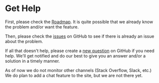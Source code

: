 # Get Help

First, please check the [Roadmap](/Roadmap). It is quite possible that we already know the problem and/or want the
feature.

Then, please check the [issues](https://github.com/spxbhuhb/zakadabar-stack/issues) on GitHub to see if there is already
an issue about the problem.

If all that doesn't help, please create
a [new question](https://github.com/spxbhuhb/zakadabar-stack/issues/new?assignees=&labels=help+wanted%2C+question&template=question.md&title=)
on GitHub if you need help. We'll get notified and do our best to give you an answer and/or a solution in a timely
manner.

<div data-zk-enrich="Note" data-zk-flavour="Warning" data-zk-title="GitHub only!">
As of now we do not monitor other channels (Stack Overflow, Slack, etc.) We do plan to add a chat feature to the site,
but we are not there yet.
</div>


